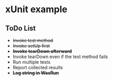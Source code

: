 # xUnit example

## ToDo List

* ~~Invoke test method~~
* ~~Invoke setUp first~~
* ~~**Invoke tearDown afterward**~~
* Invoke tearDown even if the test method fails
* Run multiple tests
* Report collected results
* ~~**Log string in WasRun**~~
